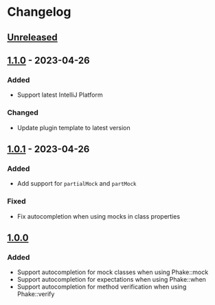 # Changelog

## [Unreleased]

## [1.1.0] - 2023-04-26

### Added
- Support latest IntelliJ Platform

### Changed
- Update plugin template to latest version

## [1.0.1] - 2023-04-26

### Added
- Add support for `partialMock` and `partMock`

### Fixed
- Fix autocompletion when using mocks in class properties

## [1.0.0]

### Added
- Support autocompletion for mock classes when using Phake::mock
- Support autocompletion for expectations when using Phake::when
- Support autocompletion for method verification when using Phake::verify

[Unreleased]: https://github.com/SolidWorx/idea-php-phake-plugin/compare/v1.1.0...HEAD
[1.1.0]: https://github.com/SolidWorx/idea-php-phake-plugin/compare/v1.0.1...v1.1.0
[1.0.1]: https://github.com/SolidWorx/idea-php-phake-plugin/compare/v1.0.0...v1.0.1
[1.0.0]: https://github.com/SolidWorx/idea-php-phake-plugin/commits/v1.0.0
